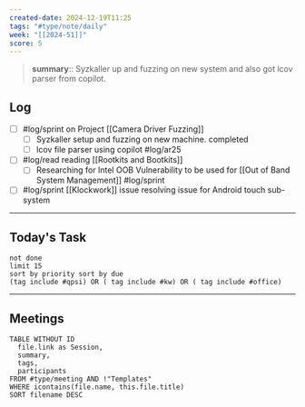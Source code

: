```yaml
---
created-date: 2024-12-19T11:25
tags: "#type/note/daily"
week: "[[2024-51]]"
score: 5
---
```


> **summary**:: Syzkaller up and fuzzing on new system and also got lcov parser from copilot.

## Log
- [ ] #log/sprint on Project [[Camera Driver Fuzzing]]
	- [ ] Syzkaller setup and fuzzing on new machine. completed
	- [ ] lcov file parser using copilot #log/ar25
- [ ] #log/read reading [[Rootkits and Bootkits]]
	- [ ] Researching for Intel OOB Vulnerability to be used for [[Out of Band System Management]] #log/sprint 
- [ ] #log/sprint [[Klockwork]] issue resolving issue for Android touch sub-system

---

## Today's Task

```tasks
not done
limit 15
sort by priority sort by due
(tag include #qpsi) OR ( tag include #kw) OR ( tag include #office)
```
---

## Meetings

```dataview
TABLE WITHOUT ID
  file.link as Session,
  summary,
  tags,
  participants
FROM #type/meeting AND !"Templates"
WHERE icontains(file.name, this.file.title)
SORT filename DESC
```